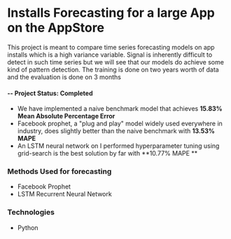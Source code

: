 # Installs Forecasting for a large App on the AppStore
This project is meant to compare time series forecasting models on app installs which is a high variance variable. 
Signal is inherently difficult to detect in such time series but we will see that our models do achieve some kind of pattern detection.
The training is done on two years worth of data and the evaluation is done on 3 months

#### -- Project Status: Completed
* We have implemented a naive benchmark model that achieves **15.83% Mean Absolute Percentage Error**
* Facebook prophet, a "plug and play" model widely used everywhere in industry, does slightly better than the naive benchmark with **13.53% MAPE**
* An LSTM neural network on I performed hyperparameter tuning using grid-search is the best solution by far with **10.77% MAPE
**
### Methods Used for forecasting

* Facebook Prophet
* LSTM Recurrent Neural Network



### Technologies

* Python

